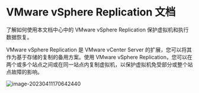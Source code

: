 # VMware vSphere Replication 文档



了解如何使用本文档中心中的 VMware vSphere Replication 保护虚拟机和执行数据恢复。

VMware vSphere Replication 是 VMware vCenter Server 的扩展，您可以将其作为基于存储的复制的备用方案。使用 VMware vSphere Replication，您可以在两个或多个站点之间或在同一站点内复制虚拟机，以保护虚拟机免受部分或整个站点故障的影响。

![image-20230411170642440](C:\Users\11650\Documents\typora\Image\image-20230411170642440.png)